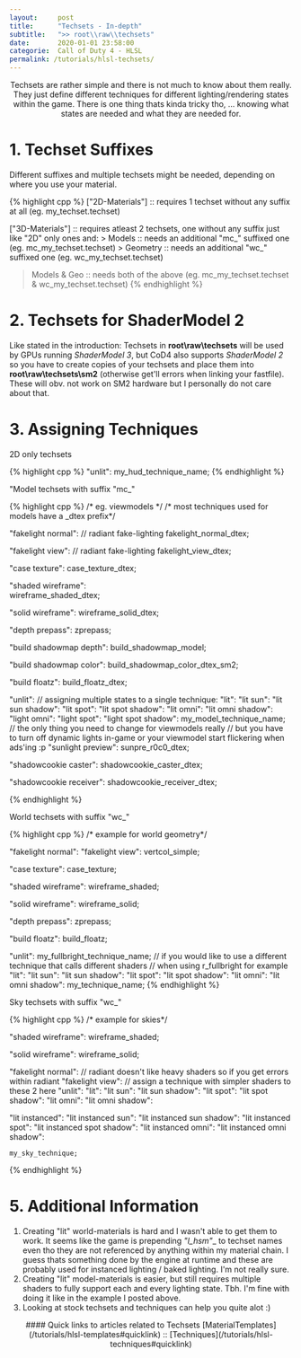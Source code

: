 ```yaml
---
layout:     post
title:      "Techsets - In-depth"
subtitle:   ">> root\\raw\\techsets"
date:       2020-01-01 23:58:00
categorie:  Call of Duty 4 - HLSL
permalink: /tutorials/hlsl-techsets/
---
```

<!-- tag for quick links so we do not show the nav -->
<a name="quicklink"></a>

<div align="center" markdown="1">
Techsets are rather simple and there is not much to know about them really. They just define different techniques for different lighting/rendering states within the game.
There is one thing thats kinda tricky tho, ... knowing what states are needed and what they are needed for.
<div class="seperator-75p"></div></div>

<div class="padding-1l"></div>

# 1. Techset Suffixes

Different suffixes and multiple techsets might be needed, depending on where you use your material.  

{% highlight cpp %}
["2D-Materials"] :: requires 1 techset without any suffix at all
                    (eg. my_techset.techset)

["3D-Materials"] :: requires atleast 2 techsets, one without any suffix just like "2D" only ones and:
        > Models :: needs an additional "mc_" suffixed one (eg. mc_my_techset.techset)
      > Geometry :: needs an additional "wc_" suffixed one (eg. wc_my_techset.techset)
  > Models & Geo :: needs both of the above (eg. mc_my_techset.techset & wc_my_techset.techset)
{% endhighlight %}

<div class="padding-1l"></div>
<div align="center"><div class="seperator-75p"></div></div>
<div class="padding-1l"></div>

# 2. Techsets for ShaderModel 2

Like stated in the introduction: Techsets in __root\raw\techsets__ will be used by GPUs running _ShaderModel 3_, but CoD4 also supports _ShaderModel 2_ 
so you have to create copies of your techsets and place them into __​root\raw\techsets\sm2__ (otherwise get'll errors when linking your fastfile).  
These will obv. not work on SM2 hardware but I personally do not care about that.

<div class="padding-1l"></div>

# 3. Assigning Techniques

<div class="highlight-header"><p>2D only techsets</p></div>
{% highlight cpp %}
"unlit":
    my_hud_technique_name;
{% endhighlight %}

<div class="highlight-header"><p>"Model techsets with suffix "mc_"</p></div>
{% highlight cpp %}
/* eg. viewmodels */
/* most techniques used for models have a _dtex prefix*/

"fakelight normal":             // radiant fake-lighting
    fakelight_normal_dtex;

"fakelight view":               // radiant fake-lighting
    fakelight_view_dtex;

"case texture":
    case_texture_dtex;

"shaded wireframe":             
    wireframe_shaded_dtex;

"solid wireframe":
    wireframe_solid_dtex;

"depth prepass":
    zprepass;

"build shadowmap depth":
    build_shadowmap_model;

"build shadowmap color":
    build_shadowmap_color_dtex_sm2;

"build floatz":
    build_floatz_dtex;

"unlit":                    // assigning multiple states to a single technique:
"lit":
"lit sun":
"lit sun shadow":
"lit spot":
"lit spot shadow":
"lit omni":
"lit omni shadow":
"light omni":
"light spot":
"light spot shadow":
    my_model_technique_name;    // the only thing you need to change for viewmodels really
                                // but you have to turn off dynamic lights in-game or your viewmodel start flickering when ads'ing :p
"sunlight preview":
    sunpre_r0c0_dtex;

"shadowcookie caster":
    shadowcookie_caster_dtex;

"shadowcookie receiver":
    shadowcookie_receiver_dtex;

{% endhighlight %}

<div class="highlight-header"><p>World techsets with suffix "wc_"</p></div>
{% highlight cpp %}
/* example for world geometry*/

"fakelight normal":
"fakelight view":
    vertcol_simple;

"case texture":
    case_texture;

"shaded wireframe":
    wireframe_shaded;

"solid wireframe":
    wireframe_solid;

"depth prepass":
    zprepass;

"build floatz":
    build_floatz;

"unlit":
    my_fullbright_technique_name;   // if you would like to use a different technique that calls different shaders
                                    // when using r_fullbright for example
"lit":
"lit sun":
"lit sun shadow":
"lit spot":
"lit spot shadow":
"lit omni":
"lit omni shadow":
    my_technique_name;
{% endhighlight %}

<div class="highlight-header"><p>Sky techsets with suffix "wc_"</p></div>
{% highlight cpp %}
/* example for skies*/

"shaded wireframe":
    wireframe_shaded;

"solid wireframe":
    wireframe_solid;

"fakelight normal":         // radiant doesn't like heavy shaders so if you get errors within radiant
"fakelight view":           // assign a technique with simpler shaders to these 2 here
"unlit":
"lit":
"lit sun":
"lit sun shadow":
"lit spot":
"lit spot shadow":
"lit omni":
"lit omni shadow":

"lit instanced":
"lit instanced sun":
"lit instanced sun shadow":
"lit instanced spot":
"lit instanced spot shadow":
"lit instanced omni":
"lit instanced omni shadow":

    my_sky_technique;
{% endhighlight %}

<div class="padding-1l"></div>
<div align="center"><div class="seperator-75p"></div></div>
<div class="padding-1l"></div>

# 5. Additional Information

1. Creating "lit" world-materials is hard and I wasn't able to get them to work. It seems like the game is prepending __"l_hsm_"__ to techset names even tho they are not referenced by anything within my material chain. I guess thats something done by the engine at runtime and these are probably used for instanced lighting / baked lighting. I'm not really sure.
2. Creating "lit" model-materials is easier, but still requires multiple shaders to fully support each and every lighting state. Tbh. I'm fine with doing it like in the example I posted above.
3. Looking at stock techsets and techniques can help you quite alot :)

<div class="padding-1l"></div>
<div align="center"><div class="seperator-75p"></div></div>
<div class="padding-1l"></div>

<div align="center" markdown="1">
#### Quick links to articles related to Techsets
[MaterialTemplates](/tutorials/hlsl-templates#quicklink) :: [Techniques](/tutorials/hlsl-techniques#quicklink)
</div> 

